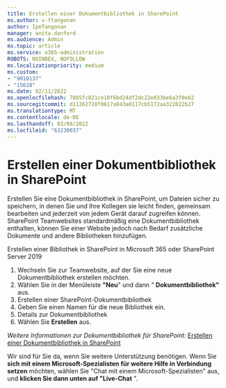 ```yaml
---
title: Erstellen einer Dokumentbibliothek in SharePoint
ms.author: v-ftangonan
author: IpeTangonan
manager: anita.danford
ms.audience: Admin
ms.topic: article
ms.service: o365-administration
ROBOTS: NOINDEX, NOFOLLOW
ms.localizationpriority: medium
ms.custom:
- "9010137"
- "15628"
ms.date: 02/11/2022
ms.openlocfilehash: 78b5fc021ce10f6bd24df2dc22e033be6a3f0eb2
ms.sourcegitcommit: d11262728f0617a843a0117cb5172aa322022b27
ms.translationtype: MT
ms.contentlocale: de-DE
ms.lasthandoff: 03/08/2022
ms.locfileid: "63230037"
---
```

# <a name="creating-document-library-in-sharepoint"></a>Erstellen einer Dokumentbibliothek in SharePoint

Erstellen Sie eine Dokumentbibliothek in SharePoint, um Dateien sicher zu speichern, in denen Sie und Ihre Kollegen sie leicht finden, gemeinsam bearbeiten und jederzeit von jedem Gerät darauf zugreifen können. SharePoint Teamwebsites standardmäßig eine Dokumentbibliothek enthalten, können Sie einer Website jedoch nach Bedarf zusätzliche Dokumente und andere Bibliotheken hinzufügen.

Erstellen einer Bibliothek in SharePoint in Microsoft 365 oder SharePoint Server 2019

1. Wechseln Sie zur Teamwebsite, auf der Sie eine neue Dokumentbibliothek erstellen möchten.
2. Wählen Sie in der Menüleiste **"Neu**" und dann " **Dokumentbibliothek"** aus.
3. Erstellen einer SharePoint-Dokumentbibliothek
4. Geben Sie einen Namen für die neue Bibliothek ein.
5. Details zur Dokumentbibliothek
6. Wählen Sie **Erstellen** aus.

*Weitere Informationen zur Dokumentbibliothek für SharePoint:*
[Erstellen einer Dokumentbibliothek in SharePoint](https://support.microsoft.com/office/create-a-document-library-in-sharepoint-306728fe-0325-4b28-b60d-f902e1d75939)

Wir sind für Sie da, wenn Sie weitere Unterstützung benötigen. Wenn Sie **sich mit einem Microsoft-Spezialisten für weitere Hilfe in Verbindung setzen** möchten, wählen Sie "Chat mit einem Microsoft-Spezialisten" aus, und **klicken Sie dann unten auf "Live-Chat** ".
